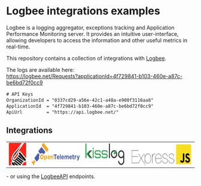 # Logbee integrations examples

Logbee is a logging aggregator, exceptions tracking and Application Performance Monitoring server.
It provides an intuitive user-interface, allowing developers to access the information and other useful metrics in real-time.

This repository contains a collection of integrations with [Logbee](https://github.com/catalingavan/logBee-app).

The logs are available here: <br>
https://logbee.net/Requests?applicationId=4f729841-b103-460e-a87c-be6bd72f0cc9

```
# API Keys
OrganizationId = "0337cd29-a56e-42c1-a48a-e900f3116aa8"
ApplicationId  = "4f729841-b103-460e-a87c-be6bd72f0cc9"
ApiUrl         = "https://api.logbee.net/"
```

## Integrations

<table>
    <tr>
        <td>
            <a href="/Serilog" title="Serilog">
                <img alt="Serilog" src="/assets/serilog.png" height="60" />
            </a>
        </td>
        <td>
            <a href="/OpenTelemetry" title="OpenTelemetry">
                <img alt="OpenTelemetry" src="/assets/opentelemetry.png" height="60" />
            </a>
        </td>
        <td>
            <a href="/KissLog" title="KissLog">
                <img alt="KissLog" src="/assets/kisslog.png" height="60" />
            </a>
        </td>
        <td>
            <a href="/ExpressJS" title="ExpressJS">
                <img alt="ExpressJS" src="/assets/expressjs.png" height="60" />
            </a>
        </td>
    </tr>
</table>

\- or using the [LogbeeAPI](/LogbeeAPI) endpoints.
